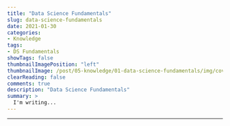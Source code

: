 ```yaml
---
title: "Data Science Fundamentals"
slug: data-science-fundamentals
date: 2021-01-30
categories:
- Knowledge
tags:
- DS Fundamentals
showTags: false
thumbnailImagePosition: "left"
thumbnailImage: /post/05-knowledge/01-data-science-fundamentals/img/cover/found-of-ds.jpg
clearReading: false	
comments: true
description: "Data Science Fundamentals"
summary: >
  I'm writing...
---
```


---